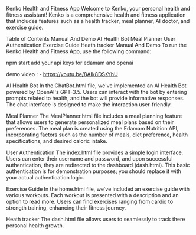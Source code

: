 Kenko Health and Fitness App
Welcome to Kenko, your personal health and fitness assistant! Kenko is a comprehensive health and fitness application that includes features such as a health tracker, meal planner, AI doctor, and exercise guide.

Table of Contents
Manual And Demo
AI Health Bot
Meal Planner
User Authentication
Exercise Guide
Heath tracker
Manual And Demo
To run the Kenko Health and Fitness App, use the following command:

npm start
add your api keys for edamam and openai

demo video : - https://youtu.be/8AIk8DSsYhU

AI Health Bot
In the ChatBot.html file, we've implemented an AI Health Bot powered by OpenAI's GPT-3.5. Users can interact with the bot by entering prompts related to health, and the bot will provide informative responses. The chat interface is designed to make the interaction user-friendly.

Meal Planner
The MealPlanner.html file includes a meal planning feature that allows users to generate personalized meal plans based on their preferences. The meal plan is created using the Edamam Nutrition API, incorporating factors such as the number of meals, diet preference, health specifications, and desired caloric intake.

User Authentication
The index.html file provides a simple login interface. Users can enter their username and password, and upon successful authentication, they are redirected to the dashboard (dash.html). This basic authentication is for demonstration purposes; you should replace it with your actual authentication logic.

Exercise Guide
In the home.html file, we've included an exercise guide with various workouts. Each workout is presented with a description and an option to read more. Users can find exercises ranging from cardio to strength training, enhancing their fitness journey.

Heath tracker
The dash.html file allows users to seamlessly to track there personal health growth.
